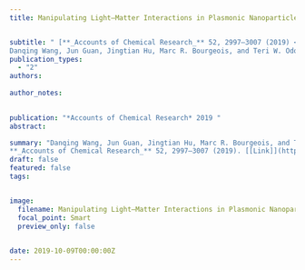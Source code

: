 ```yaml
---
title: Manipulating Light–Matter Interactions in Plasmonic Nanoparticle Lattices


subtitle: " [**_Accounts of Chemical Research_** 52, 2997–3007 (2019) <br> 
Danqing Wang, Jun Guan, Jingtian Hu, Marc R. Bourgeois, and Teri W. Odom* ](https://pubs.acs.org/doi/abs/10.1021/acs.accounts.9b00345)"
publication_types:
  - "2"
authors: 
  
author_notes:
  

publication: "*Accounts of Chemical Research* 2019 "
abstract: 

summary: "Danqing Wang, Jun Guan, Jingtian Hu, Marc R. Bourgeois, and Teri W. Odom*  <br>
**_Accounts of Chemical Research_** 52, 2997–3007 (2019). [[Link]](https://pubs.acs.org/doi/abs/10.1021/acs.accounts.9b00345)"
draft: false
featured: false
tags:


image:
  filename: Manipulating Light–Matter Interactions in Plasmonic Nanoparticle Lattices.jpg
  focal_point: Smart
  preview_only: false

 
date: 2019-10-09T00:00:00Z
---
```







